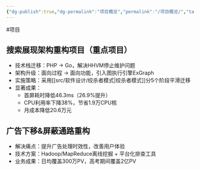 ```yaml
---
{"dg-publish":true,"dg-permalink":"项目概览","permalink":"/项目概览/","tags":["项目"]}
---
```



#项目 

## 搜索展现架构重构项目（重点项目）

- 技术栈迁移：PHP → Go，解决HHVM停止维护问题
- 架构升级：面向过程 → 面向功能，引入图执行引擎ExGraph
- 实施策略：采用[[src/软件设计/绞杀者模式\|绞杀者模式]]分5个阶段平滑迁移
- 显著成果：
	- 首屏耗时降低46.3ms（26.9%提升）
	- CPU利用率下降38%，节省1.9万CPU核
	- 月成本降低20.6万元

## 广告下移&屏蔽通路重构

- 解决痛点：提升广告处理时效性，改善用户体验
- 技术方案：Hadoop/MapReduce离线挖掘 + 平台化排查工具
- 业务成果：日均覆盖300万PV，高考期间覆盖2亿PV